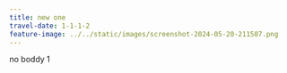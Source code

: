 ```yaml
---
title: new one
travel-date: 1-1-1-2
feature-image: ../../static/images/screenshot-2024-05-20-211507.png
---
```

no boddy 1
